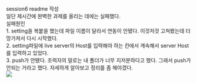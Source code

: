 <div>session6 readme 작성<div>
  
<div>일단 제시간에 완벽한 과제를 올리는 데에는 실패했다.<div>
 
<div>실패원인<div>
  <div>1. setting을 복붙을 했는데 파일 이름이 달라서 연동이 안됐다. 이것저것 고쳐봤는데 더 망가져서 다시 시작했다.<div>
  <div>2. setting파일에 live server의 Host를 입력해야 하는 칸에서 계속해서 server Host를 입력하고 있었다.<div>
  <div>3. push가 안됐다. 조력자의 말로는 내 폴더가 너무 지저분하다고 했다. 그래서 push가 안되는 거라고 했다. 자세하게 알아보고 정리를 좀 해야겠다.<div>
    
  <img src="https://user-images.githubusercontent.com/101690974/170092728-ac597ac4-0b02-4d44-93e0-3576b5576b77.png">
